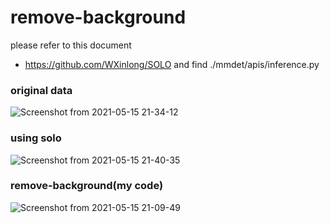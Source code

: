 # remove-background

please refer to this document
* https://github.com/WXinlong/SOLO
and find ./mmdet/apis/inference.py

### original data
![Screenshot from 2021-05-15 21-34-12](https://user-images.githubusercontent.com/65080181/118361313-d3b56f80-b5c5-11eb-8267-970d97118719.png)

### using solo
![Screenshot from 2021-05-15 21-40-35](https://user-images.githubusercontent.com/65080181/118361415-53dbd500-b5c6-11eb-8fc0-2e0430716186.png)


### remove-background(my code)
![Screenshot from 2021-05-15 21-09-49](https://user-images.githubusercontent.com/65080181/118361304-ca2c0780-b5c5-11eb-94da-c8bd45a92cfe.png)




